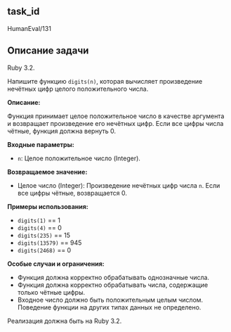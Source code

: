 ## task_id
HumanEval/131

## Описание задачи
Ruby 3.2.

Напишите функцию `digits(n)`, которая вычисляет произведение нечётных цифр целого положительного числа.

**Описание:**

Функция принимает целое положительное число в качестве аргумента и возвращает произведение его нечётных цифр.  Если все цифры числа чётные, функция должна вернуть 0.

**Входные параметры:**

* `n`: Целое положительное число (Integer).

**Возвращаемое значение:**

* Целое число (Integer): Произведение нечётных цифр числа `n`.  Если все цифры чётные, возвращается 0.


**Примеры использования:**

* `digits(1)`  == 1
* `digits(4)`  == 0
* `digits(235)` == 15
* `digits(13579)` == 945
* `digits(2468)` == 0


**Особые случаи и ограничения:**

* Функция должна корректно обрабатывать однозначные числа.
* Функция должна корректно обрабатывать числа, содержащие только чётные цифры.
* Входное число должно быть положительным целым числом.  Поведение функции на других типах данных не определено.


Реализация должна быть на Ruby 3.2.


